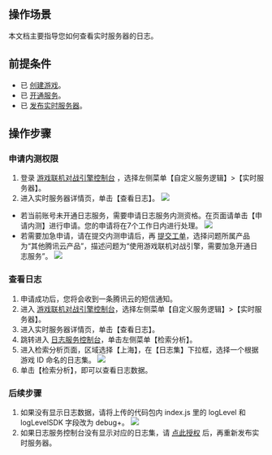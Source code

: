 ## 操作场景
本文档主要指导您如何查看实时服务器的日志。

## 前提条件
- 已 [创建游戏](https://cloud.tencent.com/document/product/1038/33300)。
- 已 [开通服务](https://cloud.tencent.com/document/product/1038/33299)。
- 已 [发布实时服务器](https://cloud.tencent.com/document/product/1038/34950)。

## 操作步骤
### 申请内测权限
1. 登录 [游戏联机对战引擎控制台](https://console.cloud.tencent.com/mgobe) ，选择左侧菜单【自定义服务逻辑】>【实时服务器】。
2. 进入实时服务器详情页，单击【查看日志】。
![](https://main.qcloudimg.com/raw/8389dad28e12bac4382dd25d9a052184.png)
 - 若当前账号未开通日志服务，需要申请日志服务内测资格。在页面请单击【申请内测】进行申请。您的申请将在7个工作日内进行处理。
![](https://main.qcloudimg.com/raw/d149538f6f9ec392ffa9e5d8138b958e.png)
 - 若需要加急申请，请在提交内测申请后，再 [提交工单](https://console.cloud.tencent.com/workorder/category)，选择问题所属产品为“其他腾讯云产品”，描述问题为“使用游戏联机对战引擎，需要加急开通日志服务”。
![](1003.png)


### 查看日志

1. 申请成功后，您将会收到一条腾讯云的短信通知。
2. 进入 [游戏联机对战引擎控制台](https://console.cloud.tencent.com/mgobe)，选择左侧菜单【自定义服务逻辑】>【实时服务器】。
3. 进入实时服务器详情页，单击【查看日志】。
4. 跳转进入 [日志服务控制台](https://console.cloud.tencent.com/cls)，单击左侧菜单【检索分析】。
5. 进入检索分析页面，区域选择【上海】，在【日志集】下拉框，选择一个根据游戏 ID 命名的日志集。
![](https://main.qcloudimg.com/raw/f2a4c5af8c654b1bcfb7f055abe5ef84.png)
6. 单击【检索分析】，即可以查看日志数据。


### 后续步骤
1. 如果没有显示日志数据，请将上传的代码包内 index.js 里的 logLevel 和 logLevelSDK 字段改为 debug+。
![](https://main.qcloudimg.com/raw/8637bff96ac9eb33d86559be9ccb124d.png)
2. 如果日志服务控制台没有显示对应的日志集，请 [点此授权](https://console.cloud.tencent.com/cam/role/grant?roleName=Mgobe_QCSRole&policyName=QcloudAccessForMgobeRole&principal=eyJzZXJ2aWNlIjoibWdvYmUuY2xvdWQudGVuY2VudC5jb20ifQ%3D%3D&s_url=https%3A%2F%2Fconsole.cloud.tencent.com%2Fminigamecloud%2Fserver) 后，再重新发布实时服务器。


